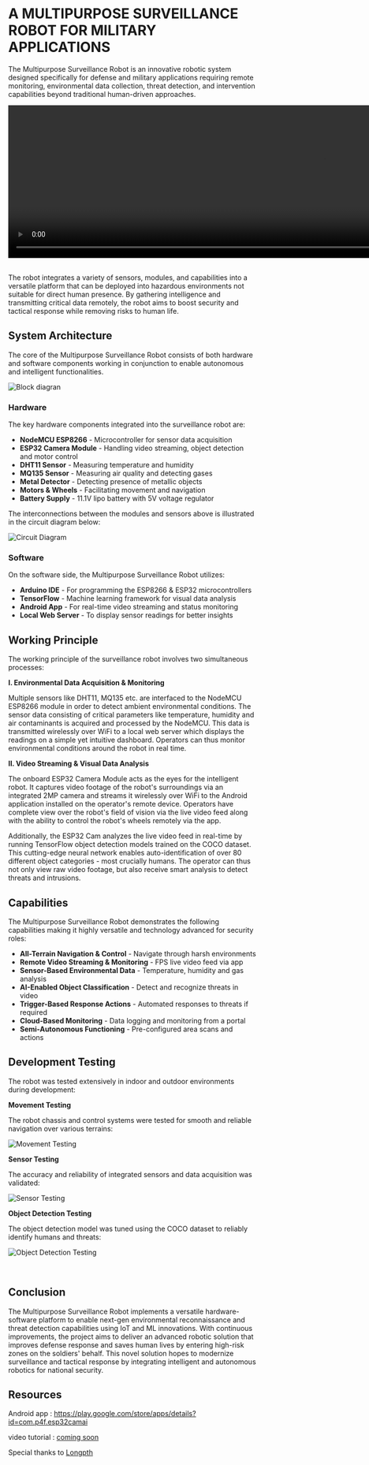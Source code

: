 # A MULTIPURPOSE SURVEILLANCE ROBOT FOR MILITARY APPLICATIONS


The Multipurpose Surveillance Robot is an innovative robotic system designed specifically for defense and military applications requiring remote monitoring, environmental data collection, threat detection, and intervention capabilities beyond traditional human-driven approaches.

<video width="1280" height="310"  autoplay loop muted>
  <source src="./assests/robot_360.mp4" type="video/mp4">
</video>
<br>
<br>

The robot integrates a variety of sensors, modules, and capabilities into a versatile platform that can be deployed into hazardous environments not suitable for direct human presence. By gathering intelligence and transmitting critical data remotely, the robot aims to boost security and tactical response while removing risks to human life.

## System Architecture

The core of the Multipurpose Surveillance Robot consists of both hardware and software components working in conjunction to enable autonomous and intelligent functionalities.

![Block diagran](./assests/block%20diagram.png)

### Hardware

The key hardware components integrated into the surveillance robot are:

* **NodeMCU ESP8266** - Microcontroller for sensor data acquisition
* **ESP32 Camera Module** - Handling video streaming, object detection and motor control 
* **DHT11 Sensor** - Measuring temperature and humidity
* **MQ135 Sensor** - Measuring air quality and detecting gases
* **Metal Detector** - Detecting presence of metallic objects
* **Motors & Wheels** - Facilitating movement and navigation 
* **Battery Supply** - 11.1V lipo battery with 5V voltage regulator

The interconnections between the modules and sensors above is illustrated in the circuit diagram below: 

![Circuit Diagram](./assests/circuit.png)

### Software

On the software side, the Multipurpose Surveillance Robot utilizes: 

* **Arduino IDE** - For programming the ESP8266 & ESP32 microcontrollers
* **TensorFlow** - Machine learning framework for visual data analysis
* **Android App** - For real-time video streaming and status monitoring
* **Local Web Server** - To display sensor readings for better insights

## Working Principle

The working principle of the surveillance robot involves two simultaneous processes:

**I. Environmental Data Acquisition & Monitoring**

Multiple sensors like DHT11, MQ135 etc. are interfaced to the NodeMCU ESP8266 module in order to detect ambient environmental conditions. The sensor data consisting of critical parameters like temperature, humidity and air contaminants is acquired and processed by the NodeMCU. This data is transmitted wirelessly over WiFi to a local web server which displays the readings on a simple yet intuitive dashboard. Operators can thus monitor environmental conditions around the robot in real time.

**II. Video Streaming & Visual Data Analysis** 

The onboard ESP32 Camera Module acts as the eyes for the intelligent robot. It captures video footage of the robot's surroundings via an integrated 2MP camera and streams it wirelessly over WiFi to the Android application installed on the operator's remote device. Operators have complete view over the robot's field of vision via the live video feed along with the ability to control the robot's wheels remotely via the app. 

Additionally, the ESP32 Cam analyzes the live video feed in real-time by running TensorFlow object detection models trained on the COCO dataset. This cutting-edge neural network enables auto-identification of over 80 different object categories - most crucially humans. The operator can thus not only view raw video footage, but also receive smart analysis to detect threats and intrusions.

## Capabilities

The Multipurpose Surveillance Robot demonstrates the following capabilities making it highly versatile and technology advanced for security roles:

* **All-Terrain Navigation & Control** - Navigate through harsh environments
* **Remote Video Streaming & Monitoring** - FPS live video feed via app  
* **Sensor-Based Environmental Data** - Temperature, humidity and gas analysis
* **AI-Enabled Object Classification** - Detect and recognize threats in video  
* **Trigger-Based Response Actions** - Automated responses to threats if required
* **Cloud-Based Monitoring** - Data logging and monitoring from a portal
* **Semi-Autonomous Functioning** - Pre-configured area scans and actions

## Development Testing 

The robot was tested extensively in indoor and outdoor environments during development:   

**Movement Testing**

The robot chassis and control systems were tested for smooth and reliable navigation over various terrains:

![Movement Testing](./assests/robot%20side1.png)

**Sensor Testing** 

The accuracy and reliability of integrated sensors and data acquisition was validated:

![Sensor Testing](./assests/web.png)

**Object Detection Testing**

The object detection model was tuned using the COCO dataset to reliably identify humans and threats:

![Object Detection Testing](./assests/cam%20app.jpg)

<br>


## Conclusion

The Multipurpose Surveillance Robot implements a versatile hardware-software platform to enable next-gen environmental reconnaissance and threat detection capabilities using IoT and ML innovations. With continuous improvements, the project aims to deliver an advanced robotic solution that improves defense response and saves human lives by entering high-risk zones on the soldiers' behalf. This novel solution hopes to modernize surveillance and tactical response by integrating intelligent and autonomous robotics for national security.

## Resources

Android app : https://play.google.com/store/apps/details?id=com.p4f.esp32camai

video tutorial : [coming soon]()

Special thanks to [Longpth](https://github.com/longpth/ESP32CamAI)
